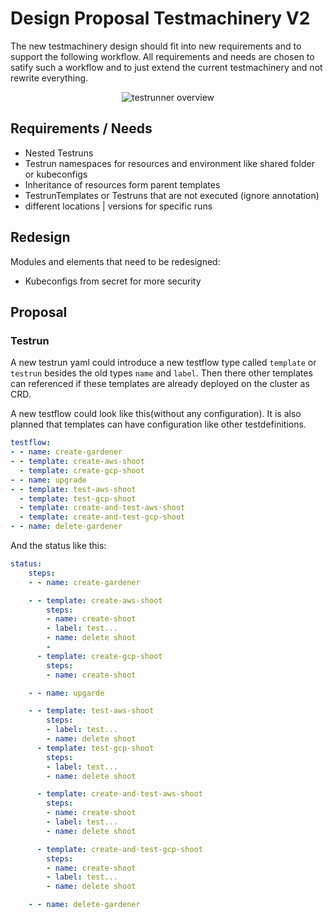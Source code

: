 # Design Proposal Testmachinery V2

The new testmachinery design should fit into new requirements and to support the following workflow.
All requirements and needs are chosen to satify such a workflow and to just extend the current testmachinery and not rewrite everything.

<p align="center">
  <img alt= "testrunner overview" src="https://github.com/gardener/test-infra/raw/v2/docs/v2/V2Workflow.png">
</p>

## Requirements / Needs

* Nested Testruns
* Testrun namespaces for resources and environment like shared folder or kubeconfigs
* Inheritance of resources form parent templates
* TestrunTemplates or Testruns that are not executed (ignore annotation)
* different locations | versions for specific runs

## Redesign

Modules and elements that need to be redesigned:
* Kubeconfigs from secret for more security

##  Proposal

### Testrun
A new testrun yaml could introduce a new testflow type called `template` or `testrun` besides the old types `name` and `label`.
Then there other templates can referenced if these templates are already deployed on the cluster as CRD.

A new testflow could look like this(without any configuration).
It is also planned that templates can have configuration like other testdefinitions.
```yaml
testflow:
- - name: create-gardener
- - template: create-aws-shoot
  - template: create-gcp-shoot
- - name: upgrade
- - template: test-aws-shoot
  - template: test-gcp-shoot
  - template: create-and-test-aws-shoot
  - template: create-and-test-gcp-shoot
- - name: delete-gardener
```

And the status like this:
```yaml
status:
    steps:
    - - name: create-gardener

    - - template: create-aws-shoot
        steps:
        - name: create-shoot
        - label: test...
        - name: delete shoot
        -
      - template: create-gcp-shoot
        steps:
        - name: create-shoot

    - - name: upgarde

    - - template: test-aws-shoot
        steps:
        - label: test...
        - name: delete shoot
      - template: test-gcp-shoot
        steps:
        - label: test...
        - name: delete shoot

      - template: create-and-test-aws-shoot
        steps:
        - name: create-shoot
        - label: test...
        - name: delete shoot

      - template: create-and-test-gcp-shoot
        steps:
        - name: create-shoot
        - label: test...
        - name: delete shoot

    - - name: delete-gardener
```